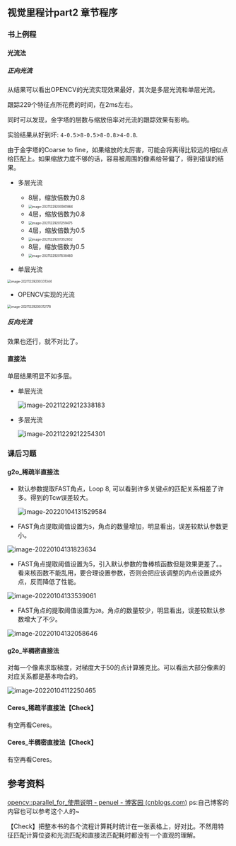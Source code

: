 ## 视觉里程计part2 章节程序

### 书上例程

#### 光流法

##### 正向光流

从结果可以看出OPENCV的光流实现效果最好，其次是多层光流和单层光流。

跟踪229个特征点所花费的时间，在2ms左右。

同时可以发现，金字塔的层数与缩放倍率对光流的跟踪效果有影响。

实验结果从好到坏: `4-0.5`>`8-0.5`>`8-0.8`>`4-0.8`.

由于金字塔的Coarse to fine，如果缩放的太厉害，可能会将离得比较远的相似点给匹配上。如果缩放力度不够的话，容易被周围的像素给带偏了，得到错误的结果。

- 多层光流
  - 8层，缩放倍数为0.8
  - <img src="https://tuchuang-1998.oss-accelerate.aliyuncs.com/Picgo/image-20211229200941864.png" alt="image-20211229200941864" style="zoom: 50%;" />
  - 4层，缩放倍数为0.8
  - <img src="https://tuchuang-1998.oss-accelerate.aliyuncs.com/Picgo/image-20211229201259475.png" alt="image-20211229201259475" style="zoom:50%;" />
  - 4层，缩放倍数为0.5
  - <img src="https://tuchuang-1998.oss-accelerate.aliyuncs.com/Picgo/image-20211229201352932.png" alt="image-20211229201352932" style="zoom:50%;" />
  - 8层，缩放倍数为0.5
  - <img src="https://tuchuang-1998.oss-accelerate.aliyuncs.com/Picgo/image-20211229201538460.png" alt="image-20211229201538460" style="zoom:50%;" />

- 单层光流

<img src="https://tuchuang-1998.oss-accelerate.aliyuncs.com/Picgo/image-20211229200331344.png" alt="image-20211229200331344" style="zoom:50%;" />

- OPENCV实现的光流

<img src="https://tuchuang-1998.oss-accelerate.aliyuncs.com/Picgo/image-20211229200312178.png" alt="image-20211229200312178" style="zoom:50%;" />

##### 反向光流

效果也还行，就不对比了。

#### 直接法

单层结果明显不如多层。

- 单层光流

  ![image-20211229212338183](https://tuchuang-1998.oss-accelerate.aliyuncs.com/Picgo/image-20211229212338183.png)

- 多层光流

  ![image-20211229212254301](https://tuchuang-1998.oss-accelerate.aliyuncs.com/Picgo/image-20211229212254301.png)



### 课后习题

#### g2o_稀疏半直接法

- 默认参数提取FAST角点，Loop 8, 可以看到许多关键点的匹配关系相差了许多。得到的Tcw误差较大。

  ![image-20220104131529584](https://tuchuang-1998.oss-accelerate.aliyuncs.com/Picgo/image-20220104131529584.png)

- FAST角点提取阈值设置为`5`，角点的数量增加，明显看出，误差较默认参数更小。

![image-20220104131823634](https://tuchuang-1998.oss-accelerate.aliyuncs.com/Picgo/image-20220104131823634.png)

-  FAST角点提取阈值设置为5，引入默认参数的鲁棒核函数但是效果更差了。。 看来核函数不能乱用，要合理设置参数，否则会把应该调整的内点设置成外点，反而降低了性能。

  ![image-20220104133539061](https://tuchuang-1998.oss-accelerate.aliyuncs.com/Picgo/image-20220104133539061.png)

- FAST角点的提取阈值设置为`20`。角点的数量较少，明显看出，误差较默认参数增大了不少。

![image-20220104132058646](https://tuchuang-1998.oss-accelerate.aliyuncs.com/Picgo/image-20220104132058646.png)	

#### g2o_半稠密直接法

对每一个像素求取梯度，对梯度大于50的点计算雅克比。可以看出大部分像素的对应关系都是基本吻合的。

![image-20220104112250465](https://tuchuang-1998.oss-accelerate.aliyuncs.com/Picgo/image-20220104112250465.png)



#### Ceres_稀疏半直接法【Check】

有空再看Ceres。

#### Ceres_半稠密直接法【Check】

有空再看Ceres。

## 参考资料

[opencv::parallel_for_使用说明 - penuel - 博客园 (cnblogs.com)](https://www.cnblogs.com/penuel/p/13410924.html) ps:自己博客的内容也可以参考这个人的~

【Check】把整本书的各个流程计算耗时统计在一张表格上，好对比。不然用特征匹配计算位姿和光流匹配和直接法匹配耗时都没有一个直观的理解。
